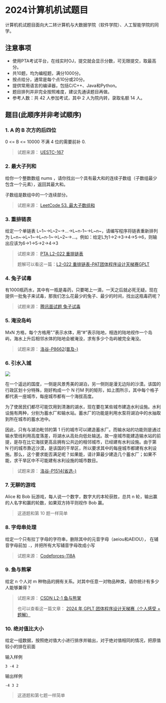 # 2024计算机机试题目

计算机机试题目面向大二转计算机与大数据学院（软件学院）、人工智能学院的同学。

## 注意事项

- 使用PTA考试平台，在线实时OJ，提交就会显示分数，可无限提交，取最高分。
- 共10题，均为编程题，满分1000分。
- 按点给分，通常是每个点10分或20分。
- 提供常用语言的编译器，包括C/C++、Java和Python。
- 题目排列并非完全按照难度，建议先通读题目再做。
- 参考人数：共 42 人参加考试，其中 2 人为院内转，录取名额 14 人。

## 题目(此顺序并非考试顺序)

### 1. A 的 B 次方的后四位
0 <= B <= 10000
不满 4 位的需要前补 0.

> 试题来源： [UESTC-167](https://blog.csdn.net/The__sea/article/details/76724077)

### 2. 最大子列和

给你一个整数数组 nums ，请你找出一个具有最大和的连续子数组（子数组最少包含一个元素），返回其最大和。

子数组是数组中的一个连续部分。

> 试题来源： [LeetCode 53. 最大子数组和](https://leetcode.cn/problems/maximum-subarray/description/)

### 3. 重排链表

给定一个单链表 L~1~→L~2~→…→L~n-1~→L~n~，请编写程序将链表重新排列为 L~n~→L~1~→L~n-1~→L~2~→…。例如：给定L为1→2→3→4→5→6，则输出应该为6→1→5→2→4→3

> 试题来源： [PTA L2-022 重排链表](https://pintia.cn/problem-sets/994805046380707840/exam/problems/type/7?problemSetProblemId=994805057860517888&page=1)
>
> 题解可以看这一篇：[L2-022 重排链表-PAT团体程序设计天梯赛GPLT](https://www.liuchuo.net/archives/5101)

### 4. 兔子试毒

有1000瓶药水，其中有一瓶是毒药，只要喝上一滴，一天之后就必死无疑。现在提供一批兔子来试毒，那我们怎么花最少的兔子、最少的时间，找出这瓶毒药呢？

> 试题来源： [腾讯面试题 兔子试毒](https://blog.51cto.com/u_15315240/3528182)

### 5. 淹没岛屿

MxN 方格，每个方格用”.”表示水体，用“#”表示陆地，相连的陆地视作一个岛屿，海水上升后相邻水体的陆地会被淹没，求有多少个岛屿被完全淹没。

> 试题来源： [洛谷-P8662(普及-)](https://www.luogu.com.cn/problem/P8662)

### 6. 引水入城

![](https://img.w2fzu.com/etc/202411251046986.png)

在一个遥远的国度，一侧是风景秀美的湖泊，另一侧则是漫无边际的沙漠。该国的行政区划十分特殊，刚好构成一个 N 行M 列的矩形，如上图所示，其中每个格子都代表一座城市，每座城市都有一个海拔高度。

为了使居民们都尽可能饮用到清澈的湖水，现在要在某些城市建造水利设施。水利设施有两种，分别为蓄水厂和输水站。蓄水厂的功能是利用水泵将湖泊中的水抽取到所在城市的蓄水池中。

因此，只有与湖泊毗邻的第 1 行的城市可以建造蓄水厂。而输水站的功能则是通过输水管线利用高度落差，将湖水从高处向低处输送。故一座城市能建造输水站的前提，是存在比它海拔更高且拥有公共边的相邻城市，已经建有水利设施。由于第 N 行的城市靠近沙漠，是该国的干旱区，所以要求其中的每座城市都建有水利设施。那么，这个要求能否满足呢？如果能，请计算最少建造几个蓄水厂；如果不能，求干旱区中不可能建有水利设施的城市数目。


> 试题来源： [洛谷-P1514(省选-)](https://www.luogu.com.cn/problem/P1514)

### 7. 无聊的游戏
Alice 和 Bob 玩游戏，每人说一个数字，数字大的本轮获胜，总共 n 轮，输出赢的人名字和赢的轮数，如果双方持平则视作 Bob 赢。

> 这道题和第 10 题一样简单

### 8. 字母串处理
给定一个只有拉丁字母的字符串，删除其中的元音字母（aeiou和AEIOU）， 在辅音字母前加 `.`，并把所有大写辅音字母改成小写

> 试题来源： [Codeforces-118A](http://codeforces.com/problemset/problem/118/A)

### 9. 鱼与熊掌

给定 n 个人对 m 种物品的拥有关系。对其中任意一对物品种类，请你统计有多少人能够兼得？

> 试题来源： [CSDN L2-1 鱼与熊掌](https://blog.csdn.net/Kyrieeeeeeeee/article/details/138044544)
>
> 也可以查看这一篇文章： [2024 年 GPLT 团体程序设计天梯赛（个人感受 + 题解）](https://www.cnblogs.com/MarisaMagic/p/18156303)

### 10. 绝对值比大小

给定一组数据，按照绝对值大小进行排序并输出，对于绝对值相同的情况，把原值较小的排在前面

输入样例
```
3 -4 2
```

输出样例
```
-4 3 2
```

> 这道题和第七题一样简单
